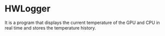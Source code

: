 # HWLogger
 It is a program that displays the current temperature of the GPU and CPU in real time and stores the temperature history.